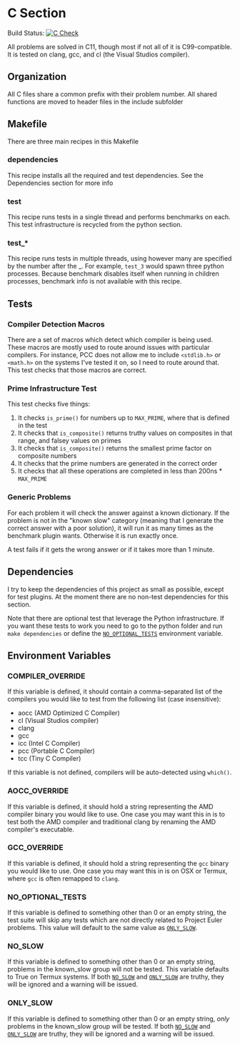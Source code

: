 # C Section

Build Status: [![C Check](https://github.com/LivInTheLookingGlass/Euler/actions/workflows/c.yml/badge.svg)](https://github.com/LivInTheLookingGlass/Euler/actions/workflows/c.yml)

All problems are solved in C11, though most if not all of it is C99-compatible. It is tested on clang, gcc, and cl (the Visual Studios compiler).

## Organization

All C files share a common prefix with their problem number. All shared functions are moved to header files in the include subfolder

## Makefile

There are three main recipes in this Makefile

### dependencies

This recipe installs all the required and test dependencies. See the Dependencies section for more info

### test

This recipe runs tests in a single thread and performs benchmarks on each. This test infrastructure is recycled from the python section.

### test_*

This recipe runs tests in multiple threads, using however many are specified by the number after the _. For example, `test_3` would spawn three python processes. Because benchmark disables itself when running in children processes, benchmark info is not available with this recipe.

## Tests

### Compiler Detection Macros

There are a set of macros which detect which compiler is being used. These macros are mostly used to route around issues with particular compilers. For instance, PCC does not allow me to include `<stdlib.h>` or `<math.h>` on the systems I've tested it on, so I need to route around that. This test checks that those macros are correct.

### Prime Infrastructure Test

This test checks five things:

1. It checks `is_prime()` for numbers up to `MAX_PRIME`, where that is defined in the test
2. It checks that `is_composite()` returns truthy values on composites in that range, and falsey values on primes
3. It checks that `is_composite()` returns the smallest prime factor on composite numbers
4. It checks that the prime numbers are generated in the correct order
5. It checks that all these operations are completed in less than 200ns * `MAX_PRIME`

### Generic Problems

For each problem it will check the answer against a known dictionary. If the problem is not in the "known slow" category (meaning that I generate the correct answer with a poor solution), it will run it as many times as the benchmark plugin wants. Otherwise it is run exactly once.

A test fails if it gets the wrong answer or if it takes more than 1 minute.

## Dependencies

I try to keep the dependencies of this project as small as possible, except for test plugins. At the moment there are no non-test dependencies for this section.

Note that there are optional test that leverage the Python infrastructure. If you want these tests to work you need to go to the python folder and run `make dependencies` or define the [`NO_OPTIONAL_TESTS`](#no-slow-tests) environment variable.

## Environment Variables

### COMPILER_OVERRIDE

If this variable is defined, it should contain a comma-separated list of the compilers you would like to test from the following list (case insensitive):

* aocc (AMD Optimized C Compiler)
* cl (Visual Studios compiler)
* clang
* gcc
* icc (Intel C Compiler)
* pcc (Portable C Compiler)
* tcc (Tiny C Compiler)

If this variable is not defined, compilers will be auto-detected using `which()`.

### AOCC_OVERRIDE

If this variable is defined, it should hold a string representing the AMD compiler binary you would like to use. One case you may want this in is to test both the AMD compiler and traditional clang by renaming the AMD compiler's executable.

### GCC_OVERRIDE

If this variable is defined, it should hold a string representing the `gcc` binary you would like to use. One case you may want this in is on OSX or Termux, where `gcc` is often remapped to `clang`.

### NO_OPTIONAL_TESTS

If this variable is defined to something other than 0 or an empty string, the test suite will skip any tests which are not directly related to Project Euler problems. This value will default to the same value as [`ONLY_SLOW`](#only-slow).

### NO_SLOW

If this variable is defined to something other than 0 or an empty string, problems in the known_slow group will not be tested. This variable defaults to True on Termux systems. If both [`NO_SLOW`](#no-slow) and [`ONLY_SLOW`](#only-slow) are truthy, they will be ignored and a warning will be issued.

### ONLY_SLOW

If this variable is defined to something other than 0 or an empty string, *only* problems in the known_slow group will be tested. If both [`NO_SLOW`](#no-slow) and [`ONLY_SLOW`](#only-slow) are truthy, they will be ignored and a warning will be issued.
